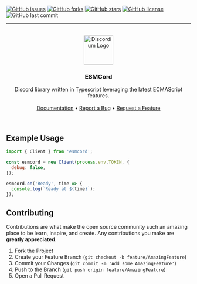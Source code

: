 [![GitHub issues](https://img.shields.io/github/issues/ItsRauf/esmcord?style=for-the-badge)](https://github.com/ItsRauf/esmcord/issues)
[![GitHub forks](https://img.shields.io/github/forks/ItsRauf/esmcord?style=for-the-badge)](https://github.com/ItsRauf/esmcord/network)
[![GitHub stars](https://img.shields.io/github/stars/ItsRauf/esmcord?style=for-the-badge)](https://github.com/ItsRauf/esmcord/stargazers)
[![GitHub license](https://img.shields.io/github/license/ItsRauf/esmcord?style=for-the-badge)](https://github.com/ItsRauf/esmcord/blob/main/LICENSE)
![GitHub last commit](https://img.shields.io/github/last-commit/ItsRauf/esmcord?style=for-the-badge)

---

<p align="center">
  <br />
  <a href="https://github.com/ItsRauf/esmcord">
    <img src="https://nobody-loves.me/i/v4rn.png?v=1" alt="Discordium Logo" width="80" height="80">
  </a>
  
  <p align="center">
    <h3 align="center">
      <b>ESMCord</b>
    </h3>
  </p>

  <p align="center">
    Discord library written in Typescript leveraging the latest ECMAScript features.
    <br />
    <br />
    <a href="https://rauf.wtf/esmcord">Documentation</a>
    &bull;
    <a href="https://github.com/ItsRauf/esmcord/issues">Report a Bug</a>
    &bull;
    <a href="https://github.com/ItsRauf/esmcord/issues">Request a Feature</a>
  </p>
</p>
<br />

## Example Usage

```js
import { Client } from 'esmcord';

const esmcord = new Client(process.env.TOKEN, {
  debug: false,
});

esmcord.on('Ready', time => {
  console.log(`Ready at ${time}`);
});
```

## Contributing

Contributions are what make the open source community such an amazing place to be learn, inspire, and create. Any contributions you make are **greatly appreciated**.

1. Fork the Project
2. Create your Feature Branch (`git checkout -b feature/AmazingFeature`)
3. Commit your Changes (`git commit -m 'Add some AmazingFeature'`)
4. Push to the Branch (`git push origin feature/AmazingFeature`)
5. Open a Pull Request
